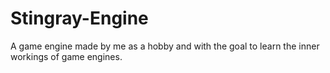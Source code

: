 # Stingray-Engine
A game engine made by me as a hobby and with the goal to learn the inner workings of game engines. 
